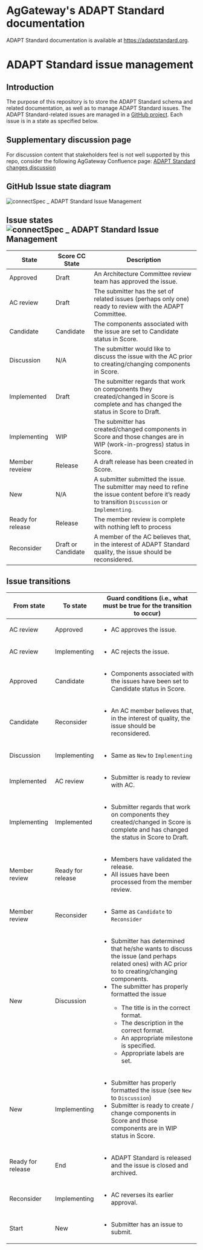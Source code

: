 # AgGateway's ADAPT Standard documentation

ADAPT Standard documentation is available at https://adaptstandard.org.

# ADAPT Standard issue management

## Introduction

The purpose of this repository is to store the ADAPT Standard schema and related documentation, as well as to manage ADAPT Standard issues. The ADAPT Standard-related issues are managed in a [GitHub project](https://github.com/ADAPT/Standard/projects/1). Each issue is in a state as specified below.

## Supplementary discussion page

For discussion content that stakeholders feel is not well supported by this repo, consider the following AgGateway Confluence page: [ADAPT Standard changes discussion](https://aggateway.atlassian.net/wiki/x/AwDGxg)

## GitHub Issue state diagram

![connectSpec _ ADAPT Standard Issue Management](https://github.com/ADAPT/Standard/assets/2702530/fdfeb1ea-03be-40d6-a4a2-cbac6888db5f)

## Issue states![connectSpec _ ADAPT Standard Issue Management](https://github.com/ADAPT/Standard/assets/2702530/2735cf31-d60a-4da0-aa34-d3c6490b8244)


State | Score CC State | Description
--- | --- | ---
Approved | Draft | An Architecture Committee review team has approved the issue.
AC review | Draft | The submitter has the set of related issues (perhaps only one) ready to review with the ADAPT Committee.
Candidate | Candidate | The components associated with the issue are set to Candidate status in Score.
Discussion | N/A | The submitter would like to discuss the issue with the AC prior to creating/changing components in Score.
Implemented | Draft | The submitter regards that work on components they created/changed in Score is complete and has changed the status in Score to Draft.
Implementing | WIP | The submitter has created/changed components in Score and those changes are in WIP (work-in-progress) status in Score.
Member reveiew | Release | A draft release has been created in Score.
New | N/A | A submitter submitted the issue. The submitter may need to refine the issue content before it’s ready to transition `Discussion` or `Implementing`.
Ready for release | Release | The member review is complete with nothing left to process
Reconsider | Draft or Candidate | A member of the AC believes that, in the interest of ADAPT Standard quality, the issue should be reconsidered.

## Issue transitions

From state | To state | Guard conditions (i.e., what must be true for the transition to occur)
--- | --- | ---
AC review | Approved | <ul><li>AC approves the issue.</li></ul>
AC review | Implementing | <ul><li>AC rejects the issue.</li></ul>
Approved | Candidate | <ul><li>Components associated with the issues have been set to Candidate status in Score.</li></ul>
Candidate | Reconsider | <ul><li>An AC member believes that, in the interest of quality, the issue should be reconsidered.</li></ul>
Discussion | Implementing | <ul><li>Same as `New` to `Implementing`</li></ul>
Implemented | AC review | <ul><li>Submitter is ready to review with AC.</li></ul>
Implementing | Implemented | <ul><li>Submitter regards that work on components they created/changed in Score is complete and has changed the status in Score to Draft.</li></ul>
Member review | Ready for release | <ul><li>Members have validated the release.</li><li>All issues have been processed from the member review.</li></ul>
Member review | Reconsider | <ul><li>Same as `Candidate` to `Reconsider`</li></ul>
New | Discussion | <ul><li>Submitter has determined that he/she wants to discuss the issue (and perhaps related ones) with AC prior to to creating/changing components.</li><li>The submitter has properly formatted the issue</li><ul><li>The title is in the correct format.</li><li>The description in the correct format.</li><li>An appropriate milestone is specified.</li><li>Appropriate labels are set.</ul></ul>
New | Implementing | <ul><li>Submitter has properly formatted the issue (see `New` to `Discussion`)</li><li>Submitter is ready to create / change components in Score and those components are in WIP status in Score.</li></ul>
Ready for release | End | <ul><li>ADAPT Standard is released and the issue is closed and archived.</li></ul>
Reconsider | Implementing | <ul><li>AC reverses its earlier approval.</li></ul>
Start | New | <ul><li>Submitter has an issue to submit.</li></ul>
